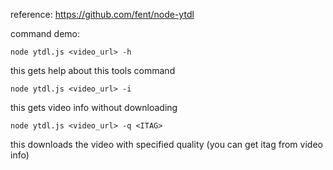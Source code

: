 reference:
https://github.com/fent/node-ytdl

command demo:

`node ytdl.js <video_url> -h`

this gets help about this tools command

`node ytdl.js <video_url> -i`

this gets video info without downloading

`node ytdl.js <video_url> -q <ITAG>`

this downloads the video with specified quality (you can get itag from video info)
